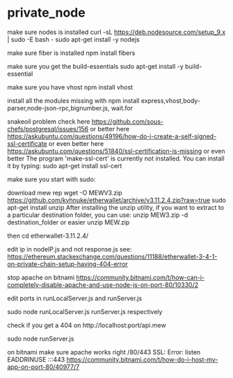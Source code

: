 # private_node

make sure nodes is installed
curl -sL https://deb.nodesource.com/setup_9.x | sudo -E bash -
sudo apt-get install -y nodejs


make sure fiber is installed
npm install fibers

make sure you get the build-essentials
sudo apt-get install -y build-essential

make sure you have vhost
npm install vhost

install all the modules missing with npm install express,vhost,body-parser,node-json-rpc,bignumber.js, wait.for


snakeoil problem check here
https://github.com/sous-chefs/postgresql/issues/156
or better here
https://askubuntu.com/questions/49196/how-do-i-create-a-self-signed-ssl-certificate
or even better here
https://askubuntu.com/questions/51840/ssl-certification-is-missing
or even better
The program 'make-ssl-cert' is currently not installed. You can install it by typing:
sudo apt-get install ssl-cert


make sure you start with sudo:

download mew rep
wget -O MEWV3.zip https://github.com/kvhnuke/etherwallet/archive/v3.11.2.4.zip?raw=true 
sudo apt-get install unzip
After installing the unzip utility, if you want to extract to a particular destination folder, you can use:
unzip MEW3.zip -d destination_folder
or easier 
unzip MEW.zip

then
cd etherwallet-3.11.2.4/


edit ip in nodeIP.js and not response.js
see:
https://ethereum.stackexchange.com/questions/11188/etherwallet-3-4-1-on-private-chain-setup-having-404-error


stop apache on bitnami
https://community.bitnami.com/t/how-can-i-completely-disable-apache-and-use-node-js-on-port-80/10330/2

edit ports in runLocalServer.js and runServer.js

sudo node runLocalServer.js runServer.js respectively

check if you get a 404 on http://localhost:port/api.mew

sudo node runServer.js

on bitnami make sure apache works right /80/443 SSL: Error: listen EADDRINUSE :::443
https://community.bitnami.com/t/how-do-i-host-my-app-on-port-80/40977/7
